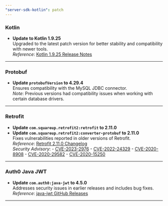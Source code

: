 ```yaml
---
"server-sdk-kotlin": patch
---
```


### Kotlin
- **Update to Kotlin 1.9.25**  
  Upgraded to the latest patch version for better stability and compatibility with newer tools.  
  _Reference_: [Kotlin 1.9.25 Release Notes](https://kotlinlang.org/docs/whatsnew1920.html)

---

### Protobuf
- **Update `protobufVersion` to 4.29.4**  
  Ensures compatibility with the MySQL JDBC connector.  
  _Note_: Previous versions had compatibility issues when working with certain database drivers.

---

### Retrofit
- **Update `com.squareup.retrofit2:retrofit` to 2.11.0**
- **Update `com.squareup.retrofit2:converter-protobuf` to 2.11.0**  
  Fixes vulnerabilities reported in older versions of Retrofit.  
  _Reference_: [Retrofit 2.11.0 Changelog](https://github.com/square/retrofit/blob/master/CHANGELOG.md)  
  _Security Advisory_:
        - [CVE-2023-2976](https://cve.mitre.org/cgi-bin/cvename.cgi?name=CVE-2023-2976)
        - [CVE-2022-24329](https://cve.mitre.org/cgi-bin/cvename.cgi?name=CVE-2022-24329)
        - [CVE-2020-8908](https://cve.mitre.org/cgi-bin/cvename.cgi?name=CVE-2020-8908)
        - [CVE-2020-29582](https://cve.mitre.org/cgi-bin/cvename.cgi?name=CVE-2020-29582)
        - [CVE-2020-15250](https://cve.mitre.org/cgi-bin/cvename.cgi?name=CVE-2020-15250)

---

### Auth0 Java JWT
- **Update `com.auth0:java-jwt` to 4.5.0**  
  Addresses security issues in earlier releases and includes bug fixes.  
  _Reference_: [java-jwt GitHub Releases](https://github.com/auth0/java-jwt/releases)

---
